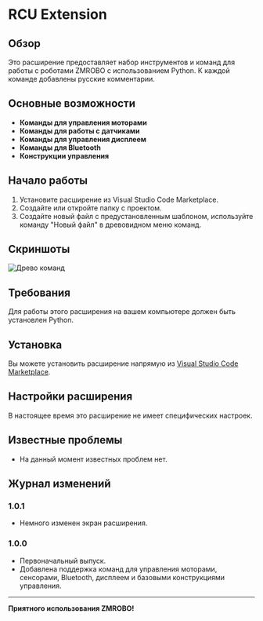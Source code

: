 # RCU Extension

## Обзор

Это расширение предоставляет набор инструментов и команд для работы с роботами ZMROBO с использованием Python. К каждой команде добавлены русские комментарии.

## Основные возможности

- **Команды для управления моторами**
- **Команды для работы с датчиками**
- **Команды для управления дисплеем**
- **Команды для Bluetooth**
- **Конструкции управления**

## Начало работы

1. Установите расширение из Visual Studio Code Marketplace.
2. Создайте или откройте папку с проектом.
3. Создайте новый файл с предустановленным шаблоном, используйте команду "Новый файл" в древовидном меню команд.

## Скриншоты
![Древо команд](images/tree.png)

## Требования

Для работы этого расширения на вашем компьютере должен быть установлен Python.

## Установка

Вы можете установить расширение напрямую из [Visual Studio Code Marketplace](https://marketplace.visualstudio.com/).

## Настройки расширения

В настоящее время это расширение не имеет специфических настроек.

## Известные проблемы

- На данный момент известных проблем нет.

## Журнал изменений

### 1.0.1

- Немного изменен экран расширения.


### 1.0.0

- Первоначальный выпуск.
- Добавлена поддержка команд для управления моторами, сенсорами, Bluetooth, дисплеем и базовыми конструкциями управления.

---


**Приятного использования ZMROBO!**
